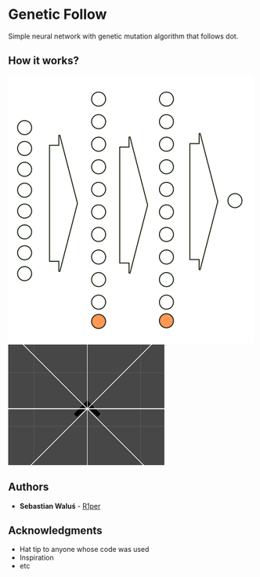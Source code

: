 # Genetic Follow

Simple neural network with genetic mutation algorithm that follows dot.

## How it works?

![Network](network.PNG)
![Agent](agent.PNG)

## Authors

* **Sebastian Waluś** - [R1per](https://github.com/R1per)

## Acknowledgments

* Hat tip to anyone whose code was used
* Inspiration
* etc
